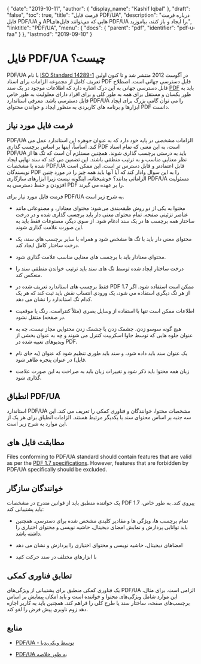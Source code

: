 {
  "date": "2019-10-11",
  "author": {
    "display_name": "Kashif Iqbal"
},
  "draft": "false",
  "toc": true,
  "title": "فرمت فایل PDF/UA",
  "description": "درباره فرمت فایل PDF/UA و APIهایی که می‌توانند فایل‌های PDF/UA را ایجاد و باز کنند، بیاموزید.",
  "linktitle": "PDF/UA",
  "menu": {
    "docs": {
      "parent": "pdf",
      "identifier": "pdf-u-faa"
}
},
  "lastmod": "2019-09-10"
}

# فایل PDF/UA چیست؟ #

PDF/UA با نام [ISO Standard 14289-1](https://en.wikipedia.org/wiki/ISO_14289) در آگوست 2012 منتشر شد و تا کنون اولین تعریف کامل از مجموعه الزامات برای اسناد PDF قابل دسترسی جهانی است. اصطلاح قابل دسترسی جهانی به این درک اشاره دارد که اطلاعات موجود در یک سند [PDF](/pdf/) باید به طور یکسان و مستقل برای همه به طور کلی و برای افراد دارای معلولیت به طور خاص قابل دسترسی باشد. معرفی استاندارد PDF/UA را می توان گامی بزرگ برای ایجاد ابزارها و برنامه های کاربردی به منظور ایجاد و خواندن محتوای PDF دانست.

## فرمت فایل مورد نیاز ##

PDF/UA الزامات مشخصی در پایه خود دارد که به عنوان جوهره این استاندارد عمل می کند. اساساً، اینها بر اساس برچسب گذاری PDF است، به این معنی که تمام اسناد PDF/UA باید به درستی برچسب گذاری شوند. همچنین مستلزم آن است که تگ ها از نظر معنایی مناسب و به ترتیب منطقی باشند. این تضمین می کند که سند نهایی ایجاد شده با مشخصات PDF/UA قابل اعتمادتر و قابل دسترس تر است. این ممکن است نویسندگان PDF را به این سوال وادار کند که آیا آنها باید همه چیز را در مورد چنین الزاماتی بدانند؟ خوشبختانه، اینگونه نیست زیرا ابزارهای سازگاری PDF/UA مسئولیت افزودن و حفظ دسترسی به PDF را بر عهده می گیرند.

فرمت فایل مورد نیاز برای PDF/UA به شرح زیر است.

* محتوا به یکی از دو روش طبقه‌بندی می‌شود: محتوای معنادار، و مصنوعاتی مانند عناصر تزئینی صفحه. تمام محتوای معنی دار باید برچسب گذاری شده و در درخت ساختار همه برچسب ها در یک سند ادغام شود. از سوی دیگر، مصنوعات فقط باید به این صورت علامت گذاری شوند.

* محتوای معنی دار باید با تگ ها مشخص شود و همراه با سایر برچسب های سند، یک درخت ساختار کامل ایجاد کند.

* محتوای معنادار باید با برچسب های معنایی مناسب علامت گذاری شود.

* درخت ساختار ایجاد شده توسط تگ های سند باید ترتیب خواندن منطقی سند را منعکس کند.

* فقط برچسب های استاندارد تعریف شده در PDF 1.7 ممکن است استفاده شود. اگر از هر تگ دیگری استفاده می شود، یک ورودی انتساب نقش باید ثبت کند که هر یک کدام تگ استاندارد را نشان می دهد.

* اطلاعات ممکن است تنها با استفاده از وسایل بصری (مثلاً کنتراست، رنگ یا موقعیت در صفحه) منتقل نشود.

* هیچ گونه سوسو زدن، چشمک زدن یا چشمک زدن محتوایی مجاز نیست، چه به عنوان جلوه هایی که توسط جاوا اسکریپت کنترل می شوند و چه به عنوان بخشی از ویدیوهای تعبیه شده در PDF.

* یک عنوان سند باید داده شود، و سند باید طوری تنظیم شود که عنوان (به جای نام فایل) در عنوان پنجره ظاهر شود.

* زبان همه محتوا باید ذکر شود و تغییرات زبان باید به صراحت به این صورت علامت گذاری شود.


## انطباق PDF/UA ##

استاندارد PDF/UA مشخصات محتوا، خوانندگان و فناوری کمکی را تعریف می کند. این سه جنبه بر اساس محتوای سند با یکدیگر مرتبط هستند. الزامات انطباق برای هر یک از این موارد به شرح زیر است.

## مطابقت فایل های ##

Files conforming to PDF/UA standard should contain features that are valid as per the [PDF 1.7 specifications](https://opensource.adobe.com/dc-acrobat-sdk-docs/standards/pdfstandards/pdf/PDF32000_2008.pdf). However, features that are forbidden by PDF/UA specifically should be excluded.

## خوانندگان سازگار ##

یک خواننده منطبق باید از قوانین مندرج در مشخصات PDF 1.7 پیروی کند. به طور خاص، باید پشتیبانی کند:

* تمام برچسب ها، ویژگی ها و مقادیر کلیدی مشخص شده برای دسترسی. همچنین باید توانایی پردازش و نمایش امضای دیجیتال، حاشیه نویسی و محتوای اختیاری را داشته باشد.

* امضاهای دیجیتال، حاشیه نویسی و محتوای اختیاری را پردازش و نشان می دهد

* با ابزارهای مختلف در سند حرکت کنید


## تطابق فناوری کمکی ##

یک فناوری کمکی منطبق برای پشتیبانی از ویژگی‌های PDF/UA الزامی است. برای مثال، این موارد شامل ویژگی‌های محتوا و خواننده است و باید امکان پیمایش بر اساس برچسب‌های صفحه، ساختار سند یا طرح کلی را فراهم کند. همچنین باید به کاربر اجازه دهد زوم ناوبری پیش فرض را لغو کند.

## منابع ##

* [PDF/UA - توسط ویکی‌پدیا](https://en.wikipedia.org/wiki/PDF/UA)

* [PDF/UA به طور خلاصه](https://pdfa.org/pdfua-in-a-nutshell/)


